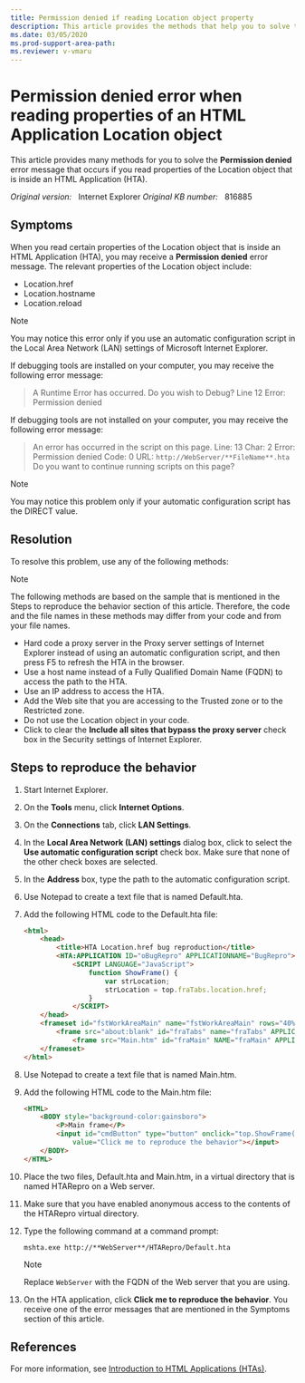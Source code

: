 ```yaml
---
title: Permission denied if reading Location object property
description: This article provides the methods that help you to solve the Permission denied error message that occurs when you read properties of the Location object that is inside an HTML Application.
ms.date: 03/05/2020
ms.prod-support-area-path:
ms.reviewer: v-vmaru
---
```

# Permission denied error when reading properties of an HTML Application Location object

This article provides many methods for you to solve the **Permission denied** error message that occurs if you read properties of the Location object that is inside an HTML Application (HTA).

_Original version:_ &nbsp; Internet Explorer 
_Original KB number:_ &nbsp; 816885

## Symptoms

When you read certain properties of the Location object that is inside an HTML Application (HTA), you may receive a **Permission denied** error message. The relevant properties of the
Location object include:

- Location.href
- Location.hostname
- Location.reload

> [!NOTE]
> You may notice this error only if you use an automatic configuration script in the Local Area Network (LAN) settings of Microsoft Internet Explorer.

If debugging tools are installed on your computer, you may receive the following error message:

> A Runtime Error has occurred. Do you wish to Debug? Line 12 Error: Permission denied

If debugging tools are not installed on your computer, you may receive the following error message:

> An error has occurred in the script on this page. Line: 13 Char: 2 Error: Permission denied Code: 0 URL: `http://WebServer/**FileName**.hta` Do you want to continue running scripts on this page?

> [!NOTE]
> You may notice this problem only if your automatic configuration script has the DIRECT value.

## Resolution

To resolve this problem, use any of the following methods:

> [!NOTE]
> The following methods are based on the sample that is mentioned in the Steps to reproduce the behavior section of this article. Therefore, the code and the file names in these methods may differ from your code and from your file names.

- Hard code a proxy server in the Proxy server settings of Internet Explorer instead of using an automatic configuration script, and then press F5 to refresh the HTA in the browser.
- Use a host name instead of a Fully Qualified Domain Name (FQDN) to access the path to the HTA.
- Use an IP address to access the HTA.
- Add the Web site that you are accessing to the Trusted zone or to the Restricted zone.
- Do not use the Location object in your code.
- Click to clear the **Include all sites that bypass the proxy server** check box in the Security settings of Internet Explorer.

## Steps to reproduce the behavior

1. Start Internet Explorer.
2. On the **Tools** menu, click **Internet Options**.
3. On the **Connections** tab, click **LAN Settings**.
4. In the **Local Area Network (LAN) settings** dialog box, click to select the **Use automatic configuration script** check box. Make sure that none of the other check boxes are selected.

5. In the **Address** box, type the path to the automatic configuration script.
6. Use Notepad to create a text file that is named Default.hta.
7. Add the following HTML code to the Default.hta file:

    ```html
    <html>
        <head>
            <title>HTA Location.href bug reproduction</title>
            <HTA:APPLICATION ID="oBugRepro" APPLICATIONNAME="BugRepro">
                <SCRIPT LANGUAGE="JavaScript">
                    function ShowFrame() {
                        var strLocation;
                        strLocation = top.fraTabs.location.href;
                    }
                </SCRIPT>
        </head>
        <frameset id="fstWorkAreaMain" name="fstWorkAreaMain" rows="40%,60%">
            <frame src="about:blank" id="fraTabs" name="fraTabs" APPLICATION="yes">
                <frame src="Main.htm" id="fraMain" NAME="fraMain" APPLICATION="yes">
        </frameset>
    </html>
    ```

8. Use Notepad to create a text file that is named Main.htm.
9. Add the following HTML code to the Main.htm file:

    ```html
    <HTML>
        <BODY style="background-color:gainsboro">
            <P>Main frame</P>
            <input id="cmdButton" type="button" onclick="top.ShowFrame()"
                value="Click me to reproduce the behavior"></input>
        </BODY>
    </HTML>
     ```

10. Place the two files, Default.hta and Main.htm, in a virtual directory that is named HTARepro on a Web server.

11. Make sure that you have enabled anonymous access to the contents of the HTARepro virtual directory.
12. Type the following command at a command prompt:

    ```console
    mshta.exe http://**WebServer**/HTARepro/Default.hta
    ```

    > [!Note]
    > Replace `WebServer` with the FQDN of the Web server that you are using.

13. On the HTA application, click **Click me to reproduce the behavior**. You receive one of the error messages that are mentioned in the Symptoms section of this article.

## References

For more information, see [Introduction to HTML Applications (HTAs)](/previous-versions//ms536496(v=vs.85)).
